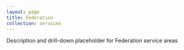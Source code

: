 ```yaml
---
layout: page
title: Federation
collection: services
---
```


Description and drill-down placeholder for Federation service areas
